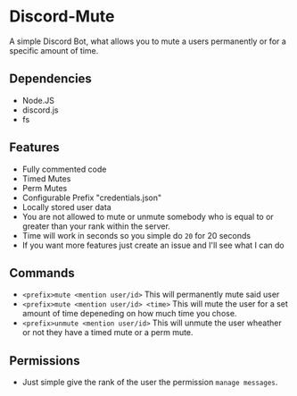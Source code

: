 # Discord-Mute
A simple Discord Bot, what allows you to mute a users permanently or for a specific amount of time.

## Dependencies
* Node.JS
* discord.js
* fs

## Features
* Fully commented code
* Timed Mutes
* Perm Mutes
* Configurable Prefix "credentials.json"
* Locally stored user data
* You are not allowed to mute or unmute somebody who is equal to or greater than your rank within the server.
* Time will work in seconds so you simple do ``20`` for 20 seconds
* If you want more features just create an issue and I'll see what I can do

## Commands
* ``<prefix>mute <mention user/id>`` This will permanently mute said user
* ``<prefix>mute <mention user/id> <time>`` This will mute the user for a set amount of time depeneding on how much time you chose.
* ``<prefix>unmute <mention user/id>`` This will unmute the user wheather or not they have a timed mute or a perm mute.

## Permissions
* Just simple give the rank of the user the permission ``manage messages``.

